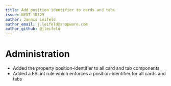 ```yaml
---
title: Add position identifier to cards and tabs
issue: NEXT-18129
author: Jannis Leifeld
author_email: j.leifeld@shopware.com
author_github: @jleifeld
---
```

# Administration
* Added the property position-identifier to all card and tab components
* Added a ESLint rule which enforces a position-identifier for all cards and tabs
